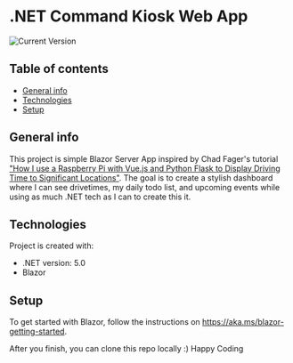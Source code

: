 .NET Command Kiosk Web App
============
![Current Version](https://img.shields.io/badge/version-1.0.0-green.svg)

## Table of contents
* [General info](#general-info)
* [Technologies](#technologies)
* [Setup](#setup)

## General info
This project is simple Blazor Server App inspired by Chad Fager's tutorial ["How I use a Raspberry Pi with Vue.js and Python Flask to Display Driving Time to Significant Locations"](https://www.norfare.com/how-i-built-drivetime). The goal is to create a stylish dashboard where I can see drivetimes, my daily todo list, and upcoming events while using as much .NET tech as I can to create this it.
	
## Technologies
Project is created with:
* .NET version: 5.0
* Blazor
	
## Setup

To get started with Blazor, follow the instructions on https://aka.ms/blazor-getting-started.

After you finish, you can clone this repo locally :) Happy Coding
